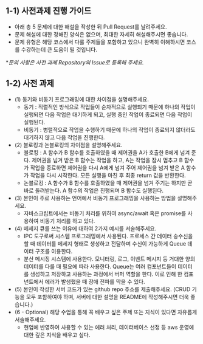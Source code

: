 ## 1-1) 사전과제 진행 가이드

- 아래 총 5 문제에 대한 해설을 작성한 뒤 Pull Request를 날려주세요.
- 문제 해설에 대한 정해진 양식은 없으며, 최대한 자세히 해설해주시면 좋습니다.
- 문제 유형은 해당 코스에서 다룰 주제들을 포함하고 있으니 완벽히 이해하시면 코스를 수강하는데 큰 도움이 될 것입니다.

**문의 사항은 사전 과제 Repository의 Issue로 등록해 주세요.*
  


## 1-2) 사전 과제

- (1) 동기와 비동기 프로그래밍에 대한 차이점을 설명해주세요.
  - 동기 : 직렬적인 방식으로 작업들이 순차적으로 실행되기 때문에 하나의 작업이 실행되면 다음 작업은 대기하게 되고, 실행 중인 작업이 종료되면 다음 작업이 실행된다.
  - 비동기 : 병렬적으로 작업을 수행하기 때문에 하나의 작업이 종료되지 않더라도 대기하지 않고 다음 작업을 진행한다. 
- (2) 블로킹과 논블로킹의 차이점을 설명해주세요.
  - 블로킹 : A 함수가 B 함수를 호출하였을 때 제어권을 A가 호출한 B에게 넘겨 준다. 제어권을 넘겨 받은 B 함수는 작업을 하고, A는 작업을 잠시 멈추고 B 함수가 작업을 종료하면 제어권을 다시 A에게 넘겨 주어 제어권을 넘겨 받은 A 함수가 작업을 다시 시작한다. 모든 실행을 마친 후 최종 return 값을 반환한다.
  - 논블로킹 : A 함수가 B 함수를 호출하였을 때 제어권을 넘겨 주기는 하지만 곧바로 돌려받는다. A 함수의 작업은 진행되며 B 함수도 실행된다. 
- (3) 본인이 주로 사용하는 언어에서 비동기 프로그래밍을 사용하는 방법을 설명해주세요.
  - 자바스크립트에서는 비동기 처리를 위하여 async/await 혹은 promise를 사용하여 비동기 처리를 하고 있다.
- (4) 메세지 큐를 쓰는 이유에 대하여 2가지 예시를 서술해주세요.
  - IPC 도구로써 시스템 프로그래밍에서 사용된다. 프로세스 간 데이터 송수신을 할 때 데이터를 메세지 형태로 생성하고 전달하며 수신이 가능하게 Queue 데이터 구조를 이용한다.
  - 분산 메시징 시스템에 사용한다. 모니터링, 로그, 이벤트 메시지 등 거대한 양의 데이터를 다룰 때 필요에 따라 사용한다. Queue는 여러 컴포넌트들이 데이터를 생성하고 저장하고 사용하는 과정에서 버퍼 역할을 한다. 이로 인해 한 컴포넌트에서 에러가 발생했을 때 장애 전파를 막을 수 있다.
- (5) 본인이 작성한 서버 코드가 있는 github repo 주소를 제출해주세요. (CRUD 기능을 모두 포함하여야 하며, 서버에 대한 설명을 README에 작성해주시면 더욱 좋습니다.) 
- (6 - Optional) 해당 수업을 통해 꼭 배우고 싶은 주제 또는 지식이 있다면 자유롭게 서술해주세요.
  - 현업에 반영하여 사용할 수 있는 에러 처리, 데이터베이스 선정 등 aws 운영에 대한 깊은 지식을 배우고 싶다.

